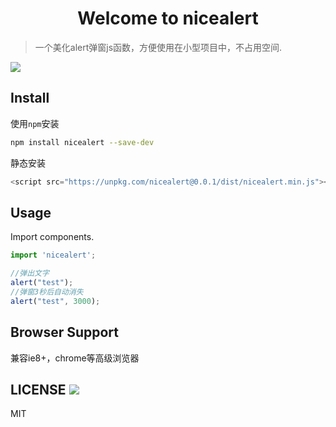 <h1 align="center">Welcome to nicealert</h1>

> 一个美化alert弹窗js函数，方便使用在小型项目中，不占用空间.

![](https://s1.ax1x.com/2022/05/16/OWEe4U.png)

## Install

使用`npm`安装

```sh
npm install nicealert --save-dev
```


静态安装

```javascript
<script src="https://unpkg.com/nicealert@0.0.1/dist/nicealert.min.js"></script>
```

## Usage

Import components.

```javascript
import 'nicealert';

//弹出文字
alert("test");
//弹窗3秒后自动消失
alert("test", 3000);
```


## Browser Support

兼容ie8+，chrome等高级浏览器

## LICENSE ![](https://img.shields.io/badge/license-MIT-green)

MIT
